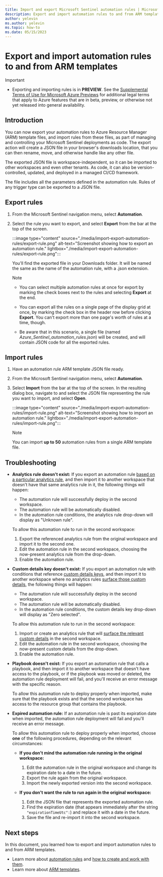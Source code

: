 ```yaml
---
title: Import and export Microsoft Sentinel automation rules | Microsoft Docs
description: Export and import automation rules to and from ARM templates to aid deployment
author: yelevin
ms.author: yelevin
ms.topic: how-to
ms.date: 05/15/2023
---
```


# Export and import automation rules to and from ARM templates

> [!IMPORTANT]
>
> - Exporting and importing rules is in **PREVIEW**. See the [Supplemental Terms of Use for Microsoft Azure Previews](https://azure.microsoft.com/support/legal/preview-supplemental-terms/) for additional legal terms that apply to Azure features that are in beta, preview, or otherwise not yet released into general availability.

## Introduction

You can now export your automation rules to Azure Resource Manager (ARM) template files, and import rules from these files, as part of managing and controlling your Microsoft Sentinel deployments as code. The export action will create a JSON file in your browser's downloads location, that you can then rename, move, and otherwise handle like any other file.

The exported JSON file is workspace-independent, so it can be imported to other workspaces and even other tenants. As code, it can also be version-controlled, updated, and deployed in a managed CI/CD framework.

The file includes all the parameters defined in the automation rule. Rules of any trigger type can be exported to a JSON file.

## Export rules

1. From the Microsoft Sentinel navigation menu, select **Automation**.

1. Select the rule you want to export, and select **Export** from the bar at the top of the screen.

    :::image type="content" source="./media/import-export-automation-rules/export-rule.png" alt-text="Screenshot showing how to export an automation rule." lightbox="./media/import-export-automation-rules/export-rule.png":::

    You'll find the exported file in your Downloads folder. It will be named the same as the name of the automation rule, with a .json extension.

    > [!NOTE]
    > - You can select multiple automation rules at once for export by marking the check boxes next to the rules and selecting **Export** at the end.
    >
    > - You can export all the rules on a single page of the display grid at once, by marking the check box in the header row before clicking **Export**. You can't export more than one page's worth of rules at a time, though.
    >
    > - Be aware that in this scenario, a single file (named *Azure_Sentinel_automation_rules.json*) will be created, and will contain JSON code for all the exported rules.

## Import rules

1. Have an automation rule ARM template JSON file ready.

1. From the Microsoft Sentinel navigation menu, select **Automation**.

1. Select **Import** from the bar at the top of the screen. In the resulting dialog box, navigate to and select the JSON file representing the rule you want to import, and select **Open**.

    :::image type="content" source="./media/import-export-automation-rules/import-rule.png" alt-text="Screenshot showing how to import an automation rule." lightbox="./media/import-export-automation-rules/import-rule.png":::

    > [!NOTE]
    > You can import **up to 50** automation rules from a single ARM template file.

## Troubleshooting

- **Analytics rule doesn't exist:** If you export an automation rule [based on a particular analytics rule](create-manage-use-automation-rules.md#define-conditions), and then import it to another workspace that doesn't have that same analytics rule in it, the following things will happen:
    - The automation rule will successfully deploy in the second workspace.
    - The automation rule will be automatically disabled.
    - In the automation rule conditions, the analytics rule drop-down will display as "Unknown rule".

    To allow this automation rule to run in the second workspace:
    1. Export the referenced analytics rule from the original workspace and import it to the second one.
    1. Edit the automation rule in the second workspace, choosing the now-present analytics rule from the drop-down.
    1. Enable the automation rule.

- **Custom details key doesn't exist:** If you export an automation rule with conditions that reference [custom details keys](create-manage-use-automation-rules.md#conditions-based-on-custom-details), and then import it to another workspace where no analytics rules [surface those custom details](surface-custom-details-in-alerts.md), the following things will happen:
    - The automation rule will successfully deploy in the second workspace.
    - The automation rule will be automatically disabled.
    - In the automation rule conditions, the custom details key drop-down will display as "Zero selected".

    To allow this automation rule to run in the second workspace:
    1. Import or create an analytics rule that will [surface the relevant custom details](surface-custom-details-in-alerts.md) in the second workspace.
    1. Edit the automation rule in the second workspace, choosing the now-present custom details from the drop-down.
    1. Enable the automation rule.

- **Playbook doesn't exist:** If you export an automation rule that calls a playbook, and then import it to another workspace that doesn't have access to the playbook, or if the playbook was moved or deleted, the automation rule deployment will fail, and you'll receive an error message with the specific reason.

    To allow this automation rule to deploy properly when imported, make sure that the playbook exists and that the second workspace has access to the resource group that contains the playbook.

- **Expired automation rule:** If an automation rule is past its expiration date when imported, the automation rule deployment will fail and you'll receive an error message.

    To allow this automation rule to deploy properly when imported, choose **one** of the following procedures, depending on the relevant circumstances:

    - **If you don't mind the automation rule running in the original workspace:**
        1. Edit the automation rule in the original workspace and change its expiration date to a date in the future.
        1. Export the rule again from the original workspace.
        1. Import the newly exported version into the second workspace.

    - **If you don't want the rule to run again in the original workspace:**
        1. Edit the JSON file that represents the exported automation rule.
        1. Find the expiration date (that appears immediately after the string `"expirationTimeUtc":`) and replace it with a date in the future.
        1. Save the file and re-import it into the second workspace.

## Next steps

In this document, you learned how to export and import automation rules to and from ARM templates.
- Learn more about [automation rules](automate-incident-handling-with-automation-rules.md) and [how to create and work with them](create-manage-use-automation-rules.md).
- Learn more about [ARM templates](../azure-resource-manager/templates/overview.md).
